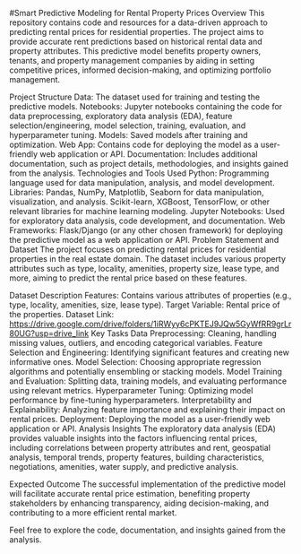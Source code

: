 #Smart Predictive Modeling for Rental Property Prices
Overview
This repository contains code and resources for a data-driven approach to predicting rental prices for residential properties. The project aims to provide accurate rent predictions based on historical rental data and property attributes. This predictive model benefits property owners, tenants, and property management companies by aiding in setting competitive prices, informed decision-making, and optimizing portfolio management.

Project Structure
Data: The dataset used for training and testing the predictive models.
Notebooks: Jupyter notebooks containing the code for data preprocessing, exploratory data analysis (EDA), feature selection/engineering, model selection, training, evaluation, and hyperparameter tuning.
Models: Saved models after training and optimization.
Web App: Contains code for deploying the model as a user-friendly web application or API.
Documentation: Includes additional documentation, such as project details, methodologies, and insights gained from the analysis.
Technologies and Tools Used
Python: Programming language used for data manipulation, analysis, and model development.
Libraries: Pandas, NumPy, Matplotlib, Seaborn for data manipulation, visualization, and analysis. Scikit-learn, XGBoost, TensorFlow, or other relevant libraries for machine learning modeling.
Jupyter Notebooks: Used for exploratory data analysis, code development, and documentation.
Web Frameworks: Flask/Django (or any other chosen framework) for deploying the predictive model as a web application or API.
Problem Statement and Dataset
The project focuses on predicting rental prices for residential properties in the real estate domain. The dataset includes various property attributes such as type, locality, amenities, property size, lease type, and more, aiming to predict the rental price based on these features.

Dataset Description
Features: Contains various attributes of properties (e.g., type, locality, amenities, size, lease type).
Target Variable: Rental price of the properties.
Dataset Link: https://drive.google.com/drive/folders/1iRWyy6cPKTEJ9JQw5GyWfRR9grLr80UG?usp=drive_link
Key Tasks
Data Preprocessing: Cleaning, handling missing values, outliers, and encoding categorical variables.
Feature Selection and Engineering: Identifying significant features and creating new informative ones.
Model Selection: Choosing appropriate regression algorithms and potentially ensembling or stacking models.
Model Training and Evaluation: Splitting data, training models, and evaluating performance using relevant metrics.
Hyperparameter Tuning: Optimizing model performance by fine-tuning hyperparameters.
Interpretability and Explainability: Analyzing feature importance and explaining their impact on rental prices.
Deployment: Deploying the model as a user-friendly web application or API.
Analysis Insights
The exploratory data analysis (EDA) provides valuable insights into the factors influencing rental prices, including correlations between property attributes and rent, geospatial analysis, temporal trends, property features, building characteristics, negotiations, amenities, water supply, and predictive analysis.

Expected Outcome
The successful implementation of the predictive model will facilitate accurate rental price estimation, benefiting property stakeholders by enhancing transparency, aiding decision-making, and contributing to a more efficient rental market.

Feel free to explore the code, documentation, and insights gained from the analysis.
